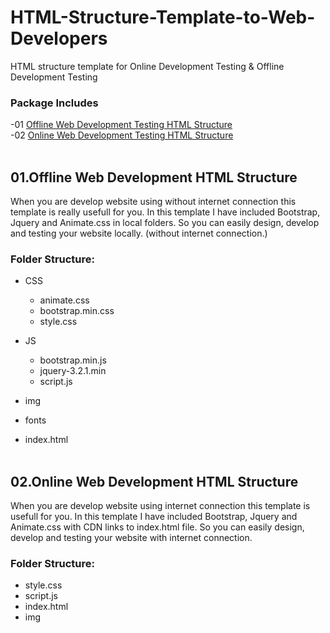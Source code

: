 # HTML-Structure-Template-to-Web-Developers
HTML structure template for Online Development Testing &amp; Offline Development Testing

### Package Includes
-01 [Offline Web Development Testing HTML Structure](#Offline)<br>
-02 [Online Web Development Testing HTML Structure](#Online)<br><br>

## 01.Offline Web Development HTML Structure <a name="Offline"/>
When you are develop website using without internet connection this template is really usefull for you. In this template I have included Bootstrap, Jquery and Animate.css in local folders. So you can easily  design, develop and testing your website locally. (without internet connection.)

### Folder Structure:

- CSS
    - animate.css
    - bootstrap.min.css
    - style.css
- JS
    - bootstrap.min.js
    - jquery-3.2.1.min
    - script.js    
- img
- fonts

- index.html
<br><br>


## 02.Online Web Development HTML Structure <a name="Online"/>
When you are develop website using internet connection this template is usefull for you. In this template I have included Bootstrap, Jquery and Animate.css with CDN links to index.html file. So you can easily  design, develop and testing your website with internet connection.
### Folder Structure:

- style.css
- script.js
- index.html
- img
